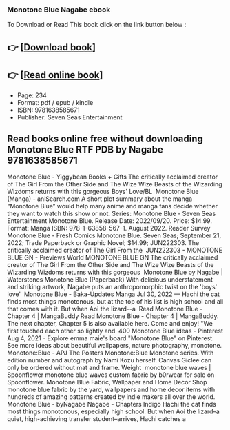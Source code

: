 ### Monotone Blue Nagabe ebook

To Download or Read This book click on the link button below :

## 👉  [**[Download book](http://ebooksharez.info/download.php?group=book&from=github.com&id=645786&lnk=1066 "Download book")**]

## 👉  [**[Read online book](http://ebooksharez.info/download.php?group=book&from=github.com&id=645786&lnk=1066 "Read online book")**]


* Page: 234
* Format: pdf / epub / kindle
* ISBN: 9781638585671
* Publisher: Seven Seas Entertainment



## Read books online free without downloading Monotone Blue RTF PDB by Nagabe 9781638585671



 Monotone Blue - Yiggybean Books + Gifts The critically acclaimed creator of The Girl From the Other Side and The Wize Wize Beasts of the Wizarding Wizdoms returns with this gorgeous Boys&#039; Love/BL 
 Monotone Blue (Manga) - aniSearch.com A short plot summary about the manga “Monotone Blue” would help many anime and manga fans decide whether they want to watch this show or not.
 Series: Monotone Blue - Seven Seas Entertainment Monotone Blue. Release Date: 2022/09/20. Price: $14.99. Format: Manga ISBN: 978-1-63858-567-1. August 2022. Reader Survey 
 Monotone Blue - Fresh Comics Monotone Blue. Seven Seas; September 21, 2022; Trade Paperback or Graphic Novel; $14.99; JUN222303. The critically acclaimed creator of The Girl From the 
 JUN222303 - MONOTONE BLUE GN - Previews World MONOTONE BLUE GN The critically acclaimed creator of The Girl From the Other Side and The Wize Wize Beasts of the Wizarding Wizdoms returns with this gorgeous 
 Monotone Blue by Nagabe | Waterstones Monotone Blue (Paperback) With delicious understatement and striking artwork, Nagabe puts an anthropomorphic twist on the &#039;boys&#039; love&#039; 
 Monotone Blue - Baka-Updates Manga Jul 30, 2022 — Hachi the cat finds most things monotonous, but at the top of his list is high school and all that comes with it. But when Aoi the lizard--a 
 Read Monotone Blue - Chapter 4 | MangaBuddy Read Monotone Blue - Chapter 4 | MangaBuddy. The next chapter, Chapter 5 is also available here. Come and enjoy! &quot;We first touched each other so lightly and 
 400 Monotone Blue ideas - Pinterest Aug 4, 2021 - Explore emma maie&#039;s board &quot;Monotone Blue&quot; on Pinterest. See more ideas about beautiful wallpapers, nature photography, monotone.
 Monotone:Blue - APJ The Posters Monotone:Blue Monotone series. With edition number and autograph by Nami Kozu herself. Canvas Giclee can only be ordered without mat and frame. Weight 
 monotone blue waves | Spoonflower monotone blue waves custom fabric by b0rwear for sale on Spoonflower.
 Monotone Blue Fabric, Wallpaper and Home Decor Shop monotone blue fabric by the yard, wallpapers and home decor items with hundreds of amazing patterns created by indie makers all over the world.
 Monotone Blue - byNagabe Nagabe - Chapters Indigo Hachi the cat finds most things monotonous, especially high school. But when Aoi the lizard–a quiet, high-achieving transfer student–arrives, Hachi catches a 






